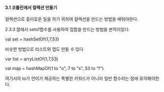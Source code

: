 #### 3.1 코틀린에서 컬렉션 만들기 

컬렉션으로 흥미로운 일을 하기 위하여 컬렉션을 만드는 방법을 배워야한다.

2.3.3 절에서 setof함수를 사용하여 집합을 만드는 방법을 본적이있다.

val set = hashSetOf(1,7,53)

비슷한 방법으로 리스트와 맵도 만들 수 있다

var list = arryListOf(1,7,53)

val map = hashMapOf(1 to "o", 7 to "s", 53 to "f")

여기서의 to가 언어가 제공하는 특별한 키워드가 아니라 일반 함수라는 점에 유의해야한다.

